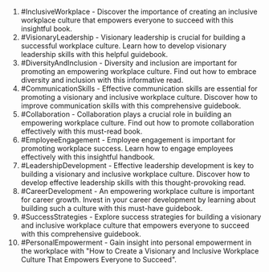 1. #InclusiveWorkplace - Discover the importance of creating an inclusive workplace culture that empowers everyone to succeed with this insightful book.
2. #VisionaryLeadership - Visionary leadership is crucial for building a successful workplace culture. Learn how to develop visionary leadership skills with this helpful guidebook.
3. #DiversityAndInclusion - Diversity and inclusion are important for promoting an empowering workplace culture. Find out how to embrace diversity and inclusion with this informative read.
4. #CommunicationSkills - Effective communication skills are essential for promoting a visionary and inclusive workplace culture. Discover how to improve communication skills with this comprehensive guidebook.
5. #Collaboration - Collaboration plays a crucial role in building an empowering workplace culture. Find out how to promote collaboration effectively with this must-read book.
6. #EmployeeEngagement - Employee engagement is important for promoting workplace success. Learn how to engage employees effectively with this insightful handbook.
7. #LeadershipDevelopment - Effective leadership development is key to building a visionary and inclusive workplace culture. Discover how to develop effective leadership skills with this thought-provoking read.
8. #CareerDevelopment - An empowering workplace culture is important for career growth. Invest in your career development by learning about building such a culture with this must-have guidebook.
9. #SuccessStrategies - Explore success strategies for building a visionary and inclusive workplace culture that empowers everyone to succeed with this comprehensive guidebook.
10. #PersonalEmpowerment - Gain insight into personal empowerment in the workplace with "How to Create a Visionary and Inclusive Workplace Culture That Empowers Everyone to Succeed".
